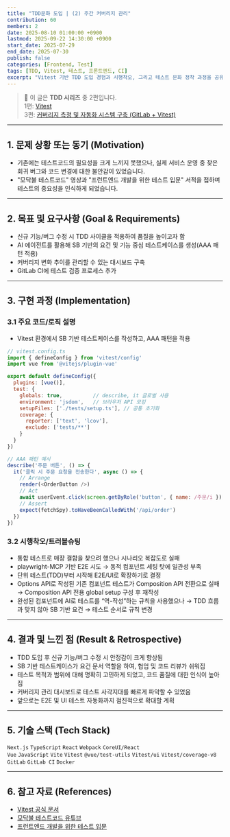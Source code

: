 ```yaml
---
title: "TDD문화 도입 | (2) 주간 커버리지 관리"
contribution: 60
members: 2
date: 2025-08-10 01:00:00 +0900
lastmod: 2025-09-22 14:30:00 +0900
start_date: 2025-07-29
end_date: 2025-07-30
publish: false
categories: [Frontend, Test]
tags: [TDD, Vitest, 테스트, 프론트엔드, CI]
excerpt: "Vitest 기반 TDD 도입 경험과 시행착오, 그리고 테스트 문화 정착 과정을 공유합니다."
---
```


> 📌 이 글은 **TDD 시리즈** 중 2편입니다.  
> 1편: [Vitest](/posts/tdd_vitest)  
> 3편: [커버리지 측정 및 자동화 시스템 구축 (GitLab + Vitest)](/posts/tdd_gitlab)

---

## 1. 문제 상황 또는 동기 (Motivation)
- 기존에는 테스트코드의 필요성을 크게 느끼지 못했으나, 실제 서비스 운영 중 잦은 회귀 버그와 코드 변경에 대한 불안감이 있었습니다.
- "모닥불 테스트코드" 영상과 "프런트엔드 개발을 위한 테스트 입문" 서적을 접하며 테스트의 중요성을 인식하게 되었습니다.

---

## 2. 목표 및 요구사항 (Goal & Requirements)
- 신규 기능/버그 수정 시 TDD 사이클을 적용하여 품질을 높이고자 함
- AI 에이전트를 활용해 SB 기반의 요건 및 기능 중심 테스트케이스를 생성(AAA 패턴 적용)
- 커버리지 변화 추이를 관리할 수 있는 대시보드 구축
- GitLab CI에 테스트 검증 프로세스 추가

---

## 3. 구현 과정 (Implementation)

### 3.1 주요 코드/로직 설명
- Vitest 환경에서 SB 기반 테스트케이스를 작성하고, AAA 패턴을 적용

```js
// vitest.config.ts
import { defineConfig } from 'vitest/config'
import vue from '@vitejs/plugin-vue'

export default defineConfig({
  plugins: [vue()],
  test: {
    globals: true,          // describe, it 글로벌 사용
    environment: 'jsdom',   // 브라우저 API 모킹
    setupFiles: ['./tests/setup.ts'], // 공통 초기화
    coverage: {
      reporter: ['text', 'lcov'],
      exclude: ['tests/**']
    }
  }
})
```

```js
// AAA 패턴 예시
describe('주문 버튼', () => {
  it('클릭 시 주문 요청을 전송한다', async () => {
    // Arrange
    render(<OrderButton />)
    // Act
    await userEvent.click(screen.getByRole('button', { name: /주문/i }))
    // Assert
    expect(fetchSpy).toHaveBeenCalledWith('/api/order')
  })
})
```

### 3.2 시행착오/트러블슈팅
- 통합 테스트로 매장 결함을 찾으려 했으나 시나리오 복잡도로 실패
- playwright-MCP 기반 E2E 시도 → 동적 컴포넌트 세팅 탓에 일관성 부족
- 단위 테스트(TDD)부터 시작해 E2E/UI로 확장하기로 결정
- Options API로 작성된 기존 컴포넌트 테스트가 Composition API 전환으로 실패 → Composition API 전용 global setup 구성 후 재작성
- 완성된 컴포넌트에 AI로 테스트를 “역-작성”하는 규칙을 사용했으나 → TDD 흐름과 맞지 않아 SB 기반 요건 → 테스트 순서로 규칙 변경

---

## 4. 결과 및 느낀 점 (Result & Retrospective)
- TDD 도입 후 신규 기능/버그 수정 시 안정감이 크게 향상됨
- SB 기반 테스트케이스가 요건 문서 역할을 하여, 협업 및 코드 리뷰가 쉬워짐
- 테스트 목적과 범위에 대해 명확히 고민하게 되었고, 코드 품질에 대한 인식이 높아짐
- 커버리지 관리 대시보드로 테스트 사각지대를 빠르게 파악할 수 있었음
- 앞으로는 E2E 및 UI 테스트 자동화까지 점진적으로 확대할 계획

---

## 5. 기술 스택 (Tech Stack)

`Next.js` `TypeScript` `React` `Webpack` `CoreUI/React`  
`Vue` `JavaScript` `Vite` `Vitest` `@vue/test-utils` `Vitest/ui` `Vitest/coverage-v8`  
`GitLab` `GitLab CI` `Docker`

---

## 6. 참고 자료 (References)
- [Vitest 공식 문서](https://vitest.dev/)
- [모닥불 테스트코드 유튜브](https://www.youtube.com/watch?v=Q1b6TC5rQnA)
- [프런트엔드 개발을 위한 테스트 입문](https://book.naver.com/bookdb/book_detail.nhn?bid=22527816)



